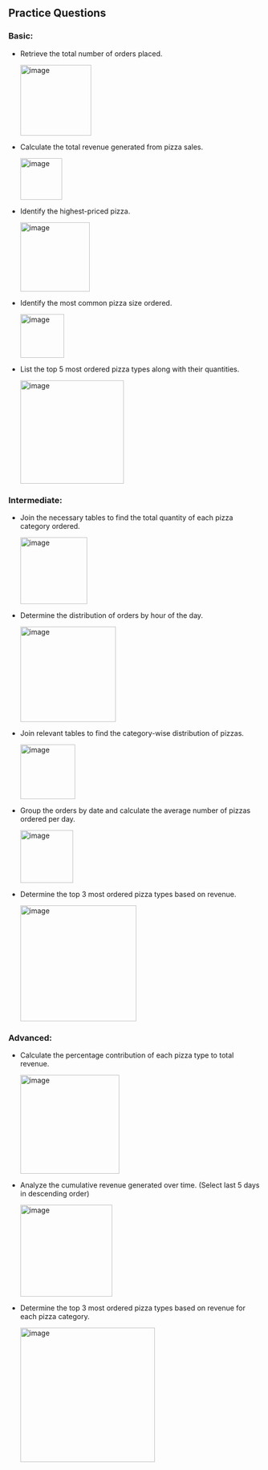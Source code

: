 ## Practice Questions

### Basic:
- Retrieve the total number of orders placed.
  
  <img width="141" alt="image" src="https://github.com/Kiteryman/Pizza-Project/assets/170436249/c240788e-4843-427a-a998-fb2bd959b8e8">

- Calculate the total revenue generated from pizza sales.
  
  <img width="83" alt="image" src="https://github.com/Kiteryman/Pizza-Project/assets/170436249/8304dcd9-030f-416c-a8c4-e34fda0b9f36">

- Identify the highest-priced pizza.
  
  <img width="138" alt="image" src="https://github.com/Kiteryman/Pizza-Project/assets/170436249/afb5a015-80c6-46a3-8286-083b73479f9d">

- Identify the most common pizza size ordered.
  
  <img width="87" alt="image" src="https://github.com/Kiteryman/Pizza-Project/assets/170436249/e541fd36-08e8-46e9-a7d4-39f6917152b9">

- List the top 5 most ordered pizza types along with their quantities.
  
  <img width="206" alt="image" src="https://github.com/Kiteryman/Pizza-Project/assets/170436249/10f367dd-76ef-4021-851c-da5e65e83cc7">


### Intermediate:
- Join the necessary tables to find the total quantity of each pizza category ordered.
  
  <img width="133" alt="image" src="https://github.com/Kiteryman/Pizza-Project/assets/170436249/973d8c0c-10d6-42b8-8cca-3f5f70b207bd">

- Determine the distribution of orders by hour of the day.
  
  <img width="190" alt="image" src="https://github.com/Kiteryman/Pizza-Project/assets/170436249/2226531f-0921-4405-96c8-5a12a02cc0d6">

- Join relevant tables to find the category-wise distribution of pizzas.
  
  <img width="109" alt="image" src="https://github.com/Kiteryman/Pizza-Project/assets/170436249/61e92a69-8e62-4703-8190-02db3f8406b7">

- Group the orders by date and calculate the average number of pizzas ordered per day.
  
  <img width="105" alt="image" src="https://github.com/Kiteryman/Pizza-Project/assets/170436249/876e0934-fea7-4ec6-aca4-619bcd4a2d59">

- Determine the top 3 most ordered pizza types based on revenue.
  
  <img width="231" alt="image" src="https://github.com/Kiteryman/Pizza-Project/assets/170436249/e8c5bdf6-1a67-4de4-991e-4a9fe7f254b0">

  
### Advanced:
- Calculate the percentage contribution of each pizza type to total revenue.
  
  <img width="197" alt="image" src="https://github.com/Kiteryman/Pizza-Project/assets/170436249/7dd0fffd-8364-46f7-abff-de7006efb578">

- Analyze the cumulative revenue generated over time. (Select last 5 days in descending order)
  
  <img width="183" alt="image" src="https://github.com/Kiteryman/Pizza-Project/assets/170436249/09edce5d-d2ea-485b-84d4-b6debb66aec0">

- Determine the top 3 most ordered pizza types based on revenue for each pizza category.
  
  <img width="268" alt="image" src="https://github.com/Kiteryman/Pizza-Project/assets/170436249/ca8f812f-229f-47be-8929-3b1f4c4d2ff0">
